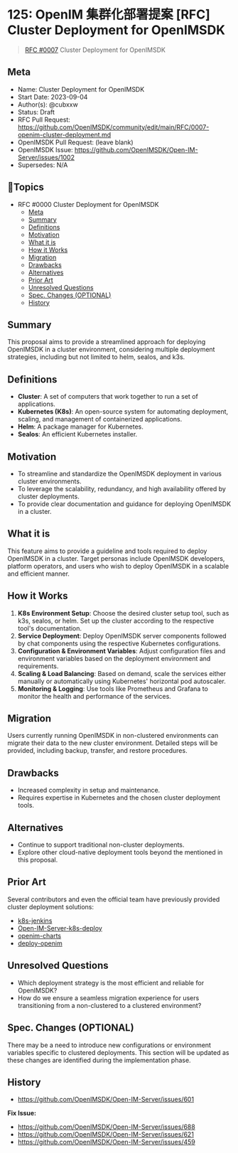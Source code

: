 # 125: OpenIM 集群化部署提案 [RFC] Cluster Deployment for OpenIMSDK

> [RFC #0007](https://github.com/OpenIMSDK/community/edit/main/RFC/0007-openim-cluster-deployment.md) Cluster Deployment for OpenIMSDK

<!-- 🤖 design template: https://github.com/OpenIMSDK/community/blob/main/0000-template.md ⚠️ Please submit a PR to https://github.com/OpenIMSDK/community/tree/main/RFC according to the specification after the design is completed -->

## Meta

- Name: Cluster Deployment for OpenIMSDK
- Start Date: 2023-09-04
- Author(s): @cubxxw
- Status: Draft
- RFC Pull Request: https://github.com/OpenIMSDK/community/edit/main/RFC/0007-openim-cluster-deployment.md
- OpenIMSDK Pull Request: (leave blank)
- OpenIMSDK Issue: https://github.com/OpenIMSDK/Open-IM-Server/issues/1002
- Supersedes: N/A

## 📇Topics

- RFC #0000 Cluster Deployment for OpenIMSDK
  - [Meta](#meta)
  - [Summary](#summary)
  - [Definitions](#definitions)
  - [Motivation](#motivation)
  - [What it is](#what-it-is)
  - [How it Works](#how-it-works)
  - [Migration](#migration)
  - [Drawbacks](#drawbacks)
  - [Alternatives](#alternatives)
  - [Prior Art](#prior-art)
  - [Unresolved Questions](#unresolved-questions)
  - [Spec. Changes (OPTIONAL)](#spec-changes-optional)
  - [History](#history)

## Summary

This proposal aims to provide a streamlined approach for deploying OpenIMSDK in a cluster environment, considering multiple deployment strategies, including but not limited to helm, sealos, and k3s.

## Definitions

- **Cluster**: A set of computers that work together to run a set of applications.
- **Kubernetes (K8s)**: An open-source system for automating deployment, scaling, and management of containerized applications.
- **Helm**: A package manager for Kubernetes.
- **Sealos**: An efficient Kubernetes installer.

## Motivation

- To streamline and standardize the OpenIMSDK deployment in various cluster environments.
- To leverage the scalability, redundancy, and high availability offered by cluster deployments.
- To provide clear documentation and guidance for deploying OpenIMSDK in a cluster.

## What it is

This feature aims to provide a guideline and tools required to deploy OpenIMSDK in a cluster. Target personas include OpenIMSDK developers, platform operators, and users who wish to deploy OpenIMSDK in a scalable and efficient manner.

## How it Works

1. **K8s Environment Setup**: Choose the desired cluster setup tool, such as k3s, sealos, or helm. Set up the cluster according to the respective tool's documentation.
2. **Service Deployment**: Deploy OpenIMSDK server components followed by chat components using the respective Kubernetes configurations.
3. **Configuration & Environment Variables**: Adjust configuration files and environment variables based on the deployment environment and requirements.
4. **Scaling & Load Balancing**: Based on demand, scale the services either manually or automatically using Kubernetes' horizontal pod autoscaler.
5. **Monitoring & Logging**: Use tools like Prometheus and Grafana to monitor the health and performance of the services.

## Migration

Users currently running OpenIMSDK in non-clustered environments can migrate their data to the new cluster environment. Detailed steps will be provided, including backup, transfer, and restore procedures.

## Drawbacks

- Increased complexity in setup and maintenance.
- Requires expertise in Kubernetes and the chosen cluster deployment tools.

## Alternatives

- Continue to support traditional non-cluster deployments.
- Explore other cloud-native deployment tools beyond the mentioned in this proposal.

## Prior Art

Several contributors and even the official team have previously provided cluster deployment solutions:

- [k8s-jenkins](https://github.com/OpenIMSDK/k8s-jenkins)
- [Open-IM-Server-k8s-deploy](https://github.com/OpenIMSDK/Open-IM-Server-k8s-deploy)
- [openim-charts](https://github.com/OpenIMSDK/openim-charts)
- [deploy-openim](https://github.com/showurl/deploy-openim)

## Unresolved Questions

- Which deployment strategy is the most efficient and reliable for OpenIMSDK?
- How do we ensure a seamless migration experience for users transitioning from a non-clustered to a clustered environment?

## Spec. Changes (OPTIONAL)

There may be a need to introduce new configurations or environment variables specific to clustered deployments. This section will be updated as these changes are identified during the implementation phase.

## History

+ https://github.com/OpenIMSDK/Open-IM-Server/issues/601

**Fix Issue:** 
+ https://github.com/OpenIMSDK/Open-IM-Server/issues/688
+ https://github.com/OpenIMSDK/Open-IM-Server/issues/621
+ https://github.com/OpenIMSDK/Open-IM-Server/issues/459

